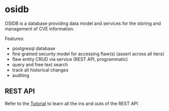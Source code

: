 # osidb 

OSIDB is a database providing data model and services for the storing and management of CVE information.

Features:
* postgresql database
* fine grained security model for accessing flaw(s) (assert across all tiers)
* flaw entity CRUD via service (REST API, programmatic)
* query and free text search
* track all historical changes
* auditing

## REST API

Refer to the [Tutorial](../docs/TUTORIAL.md) to learn all the ins and outs of the REST API
